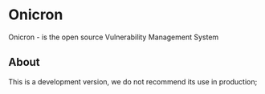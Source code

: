 # Onicron
Onicron - is the open source Vulnerability Management System
## About
This is a development version, we do not recommend its use in production;
